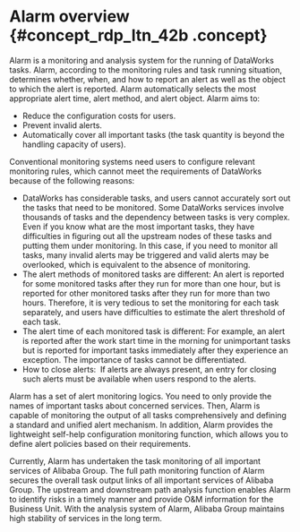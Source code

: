 # Alarm overview {#concept_rdp_ltn_42b .concept}

Alarm is a monitoring and analysis system for the running of DataWorks tasks. Alarm, according to the monitoring rules and task running situation, determines whether, when, and how to report an alert as well as the object to which the alert is reported. Alarm automatically selects the most appropriate alert time, alert method, and alert object. Alarm aims to:

-   Reduce the configuration costs for users.
-   Prevent invalid alerts.
-   Automatically cover all important tasks \(the task quantity is beyond the handling capacity of users\).

Conventional monitoring systems need users to configure relevant monitoring rules, which cannot meet the requirements of DataWorks because of the following reasons:

-   DataWorks has considerable tasks, and users cannot accurately sort out the tasks that need to be monitored. Some DataWorks services involve thousands of tasks and the dependency between tasks is very complex. Even if you know what are the most important tasks, they have difficulties in figuring out all the upstream nodes of these tasks and putting them under monitoring. In this case, if you need to monitor all tasks, many invalid alerts may be triggered and valid alerts may be overlooked, which is equivalent to the absence of monitoring.
-   The alert methods of monitored tasks are different: An alert is reported for some monitored tasks after they run for more than one hour, but is reported for other monitored tasks after they run for more than two hours. Therefore, it is very tedious to set the monitoring for each task separately, and users have difficulties to estimate the alert threshold of each task.
-   The alert time of each monitored task is different: For example, an alert is reported after the work start time in the morning for unimportant tasks but is reported for important tasks immediately after they experience an exception. The importance of tasks cannot be differentiated.
-   How to close alerts:  If alerts are always present, an entry for closing such alerts must be available when users respond to the alerts. 

Alarm has a set of alert monitoring logics. You need to only provide the names of important tasks about concerned services. Then, Alarm is capable of monitoring the output of all tasks comprehensively and defining a standard and unified alert mechanism. In addition, Alarm provides the lightweight self-help configuration monitoring function, which allows you to define alert policies based on their requirements.

Currently, Alarm has undertaken the task monitoring of all important services of Alibaba Group. The full path monitoring function of Alarm secures the overall task output links of all important services of Alibaba Group. The upstream and downstream path analysis function enables Alarm to identify risks in a timely manner and provide O&M information for the Business Unit. With the analysis system of Alarm, Alibaba Group maintains high stability of services in the long term.

